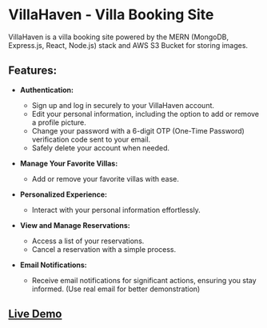 # VillaHaven - Villa Booking Site

VillaHaven is a villa booking site powered by the MERN (MongoDB, Express.js, React, Node.js) stack and AWS S3 Bucket for storing images.

## Features:

- **Authentication:**
  - Sign up and log in securely to your VillaHaven account.
  - Edit your personal information, including the option to add or remove a profile picture.
  - Change your password with a 6-digit OTP (One-Time Password) verification code sent to your email.
  - Safely delete your account when needed.

- **Manage Your Favorite Villas:**
  - Add or remove your favorite villas with ease.

- **Personalized Experience:**
  - Interact with your personal information effortlessly.

- **View and Manage Reservations:**
  - Access a list of your reservations.
  - Cancel a reservation with a simple process.

- **Email Notifications:**
  - Receive email notifications for significant actions, ensuring you stay informed. (Use real email for better demonstration)

## [Live Demo](https://villa-haven.vercel.app/)
